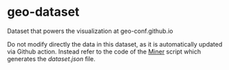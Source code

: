 # geo-dataset

Dataset that powers the visualization at geo-conf.github.io

Do not modify directly the data in this dataset, as it is automatically updated via Github action. Instead refer to the code of the [Miner](https://github.com/geo-conf/miner) script which generates the _dataset.json_ file.
